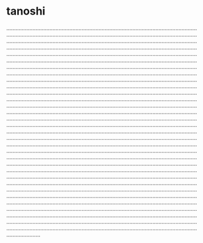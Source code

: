 # tanoshi
......................................................................................................................................................................................................................................................................................................................................................................................................................................................................................................................................................................................................................................................................................................................................................................................................................................................................................................................................................................................................................................................................................................................................................................................................................................................................................................................................................................................................................................................................................................................................................................................................................................................................................................................................................................................................................................................................................................................................................................................................................................................................................................................................................................................................................................................................................................................................................................................................................................................................................................................................................................................................................................................................................................................................................................................................................................................................................................................................................................................................................................................................................................................................................................................................................................................................................................................................................................................................................................................................................................................................................................................................................................................................................................................................................................................................................................................................................................................................................................................................................................................................................................................................................